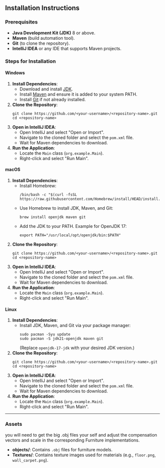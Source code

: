 ## Installation Instructions

### Prerequisites
- **Java Development Kit (JDK)** 8 or above.
- **Maven** (build automation tool).
- **Git** (to clone the repository).
- **IntelliJ IDEA** or any IDE that supports Maven projects.

### Steps for Installation

#### Windows
1. **Install Dependencies**:
    - Download and install [JDK](https://www.oracle.com/java/technologies/javase-downloads.html).
    - Install [Maven](https://maven.apache.org/install.html) and ensure it is added to your system PATH.
    - Install [Git](https://git-scm.com/) if not already installed.
2. **Clone the Repository**:
    ```
    git clone https://github.com/<your-username>/<repository-name>.git
    cd <repository-name>
    ```
3. **Open in IntelliJ IDEA**:
    - Open IntelliJ and select "Open or Import".
    - Navigate to the cloned folder and select the `pom.xml` file.
    - Wait for Maven dependencies to download.
4. **Run the Application**:
    - Locate the `Main` class (`org.example.Main`).
    - Right-click and select "Run Main".

#### macOS
1. **Install Dependencies**:
    - Install Homebrew:
      ```
      /bin/bash -c "$(curl -fsSL https://raw.githubusercontent.com/Homebrew/install/HEAD/install.sh)"
      ```
    - Use Homebrew to install JDK, Maven, and Git:
      ```
      brew install openjdk maven git
      ```
    - Add the JDK to your PATH. Example for OpenJDK 17:
      ```
      export PATH="/usr/local/opt/openjdk/bin:$PATH"
      ```
2. **Clone the Repository**:
    ```
    git clone https://github.com/<your-username>/<repository-name>.git
    cd <repository-name>
    ```
3. **Open in IntelliJ IDEA**:
    - Open IntelliJ and select "Open or Import".
    - Navigate to the cloned folder and select the `pom.xml` file.
    - Wait for Maven dependencies to download.
4. **Run the Application**:
    - Locate the `Main` class (`org.example.Main`).
    - Right-click and select "Run Main".

#### Linux
1. **Install Dependencies**:
    - Install JDK, Maven, and Git via your package manager:
      ```
      sudo pacman -Syu update
      sudo pacman -S jdk21-openjdk maven git
      ```
      (Replace `openjdk-17-jdk` with your desired JDK version.)
2. **Clone the Repository**:
    ```
    git clone https://github.com/<your-username>/<repository-name>.git
    cd <repository-name>
    ```
3. **Open in IntelliJ IDEA**:
    - Open IntelliJ and select "Open or Import".
    - Navigate to the cloned folder and select the `pom.xml` file.
    - Wait for Maven dependencies to download.
4. **Run the Application**:
    - Locate the `Main` class (`org.example.Main`).
    - Right-click and select "Run Main".

---

### Assets
you will need to get the big .obj files your self and adjust the compensation vectors and scale in the corresponding Furniture implementations.
- **objects/**: Contains `.obj` files for furniture models.
- **Textures/**: Contains texture images used for materials (e.g., `floor.png`, `wall_carpet.png`).